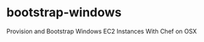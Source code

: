 bootstrap-windows
=================

Provision and Bootstrap Windows EC2 Instances With Chef on OSX
